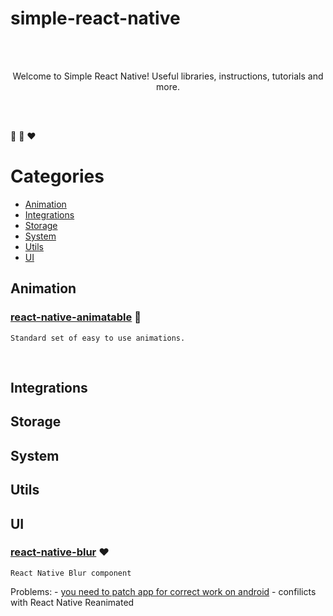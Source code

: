 # simple-react-native
<br/>
<br/>
<p align="center">
Welcome to Simple React Native! Useful libraries, instructions, tutorials and more.
</p>
<br/>
<br/>

💚 💛 ❤

# Categories
<!-- START doctoc generated TOC please keep comment here to allow auto update -->
<!-- DON'T EDIT THIS SECTION, INSTEAD RE-RUN doctoc TO UPDATE -->

- [Animation](#animation)
- [Integrations](#integrations)
- [Storage](#storage)
- [System](#system)
- [Utils](#utils)
- [UI](#ui)

<!-- END doctoc generated TOC please keep comment here to allow auto update -->

## Animation

### [react-native-animatable](https://github.com/oblador/react-native-animatable) 💚
    Standard set of easy to use animations.
<br/>

## Integrations



## Storage

## System

## Utils

## UI
### [react-native-blur](https://github.com/Kureev/react-native-blur) ❤
    React Native Blur component
Problems: 
    - [you need to patch app for correct work on android](https://github.com/Kureev/react-native-blur/pull/411#issuecomment-818396825)
    - confilicts with React Native Reanimated
<br/>
